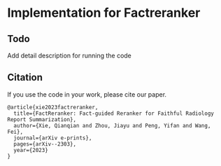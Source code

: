 # Implementation for Factreranker
## Todo
Add detail description for running the code
## Citation

If you use the code in your work, please cite our paper.

```
@article{xie2023factreranker,
  title={FactReranker: Fact-guided Reranker for Faithful Radiology Report Summarization},
  author={Xie, Qianqian and Zhou, Jiayu and Peng, Yifan and Wang, Fei},
  journal={arXiv e-prints},
  pages={arXiv--2303},
  year={2023}
}
```
